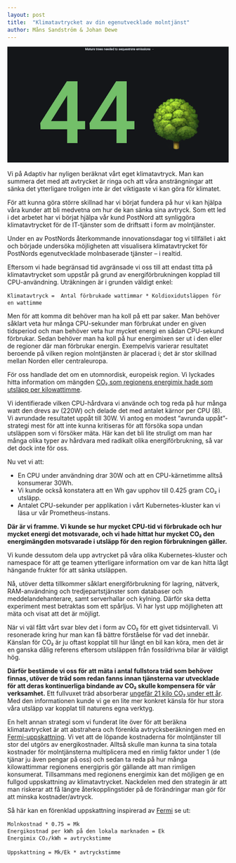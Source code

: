 ```yaml
---
layout: post
title:  "Klimatavtrycket av din egenutvecklade molntjänst"
author: Måns Sandström & Johan Dewe
---
```


![Illustration av antal fullstora träd som behövs för att kompensera för nuvarande CPU-energiförbrukning](/assets/images/trees-for-compensation.png "44 fullstora träd behövs för att kompensera nuvarande CPU-energiförbrukning")

Vi på Adaptiv har nyligen beräknat vårt eget klimatavtryck. Man kan summera det med att avtrycket är ringa och att våra ansträngningar att sänka det ytterligare troligen inte är det viktigaste vi kan göra för klimatet.

För att kunna göra större skillnad har vi börjat fundera på hur vi kan hjälpa våra kunder att bli medvetna om hur de kan sänka sina avtryck. Som ett led i det arbetet har vi börjat hjälpa vår kund PostNord att synliggöra klimatavtrycket för de IT-tjänster som de driftsatt i form av molntjänster.

Under en av PostNords återkommande innovationsdagar tog vi tillfället i akt och började undersöka möjligheten att visualisera klimatavtrycket för PostNords egenutvecklade molnbaserade tjänster – i realtid.

Eftersom vi hade begränsad tid avgränsade vi oss till att endast titta på klimatavtrycket som uppstår på grund av energiförbrukningen kopplad till CPU-användning. Uträkningen är i grunden väldigt enkel:

```text
Klimatavtryck =  Antal förbrukade wattimmar * Koldioxidutsläppen för en wattimme  
```

Men för att komma dit behöver man ha koll på ett par saker. Man behöver såklart veta hur många CPU-sekunder man förbrukat under en given tidsperiod och man behöver veta hur mycket energi en sådan CPU-sekund förbrukar. Sedan behöver man ha koll på hur energimixen ser ut i den eller de regioner där man förbrukar energin. Exempelvis varierar resultatet beroende på vilken region molntjänsten är placerad i; det är stor skillnad mellan Norden eller centraleuropa.

För oss handlade det om en utomnordisk, europeisk region. Vi lyckades hitta information om mängden [CO₂ som regionens energimix hade som utsläpp per kilowattimme](https://www.eea.europa.eu/data-and-maps/daviz/co2-emission-intensity-6#tab-googlechartid_googlechartid_chart_111_filters=%7B%22rowFilters%22%3A%7B%7D%3B%22columnFilters%22%3A%7B%22pre_config_date%22%3A%5B2018%5D%7D%3B%22sortFilter%22%3A%5B%22ugeo%22%5D%7D).

Vi identifierade vilken CPU-hårdvara vi använde och tog reda på hur många watt den drevs av (220W) och delade det med antalet kärnor per CPU (8). Vi avrundade resultatet uppåt till 30W. Vi antog en modest “avrunda uppåt”-strategi mest för att inte kunna kritiseras för att försöka sopa undan utsläppen som vi försöker mäta. Här kan det bli lite struligt om man har många olika typer av hårdvara med radikalt olika energiförbrukning, så var det dock inte för oss.

Nu vet vi att:

* En CPU under användning drar 30W och att en CPU-kärnetimme alltså konsumerar 30Wh. 
* Vi kunde också konstatera att en Wh gav upphov till 0.425 gram CO₂ i utsläpp. 
* Antalet CPU-sekunder per applikation i vårt Kubernetes-kluster kan vi läsa ur vår Prometheus-instans.

**Där är vi framme. Vi kunde se hur mycket CPU-tid vi förbrukade och hur mycket energi det motsvarade, och vi hade hittat hur mycket CO₂ den energimängden motsvarade i utsläpp för den region förbrukningen gäller.** 

Vi kunde dessutom dela upp avtrycket på våra olika Kubernetes-kluster och namespace för att ge teamen ytterligare information om var de kan hitta lågt hängande frukter för att sänka utsläppen. 

Nå, utöver detta tillkommer såklart energiförbrukning för lagring, nätverk, RAM-användning och tredjepartstjänster som databaser och meddelandehanterare, samt serverhallar och kylning. Därför ska detta experiment mest betraktas som ett spårljus. Vi har lyst upp möjligheten att mäta och visat att det är möjligt.  

När vi väl fått vårt svar blev det i form av CO₂ för ett givet tidsintervall. Vi resonerade kring hur man kan få bättre förståelse för vad det innebär. Känslan för CO₂ är ju oftast kopplat till hur långt en bil kan köra, men det är en ganska dålig referens eftersom utsläppen från fossildrivna bilar är väldigt hög. 

**Därför bestämde vi oss för att mäta i antal fullstora träd som behöver finnas, utöver de träd som redan fanns innan tjänsterna var utvecklade för att deras kontinuerliga bindande av CO₂ skulle kompensera för vår verksamhet.** Ett fullvuxet träd absorberar [ungefär 21 kilo CO₂ under ett år](https://www.viessmann.co.uk/heating-advice/how-much-co2-does-tree-absorb). Med den informationen kunde vi ge en lite mer konkret känsla för hur stora våra utsläpp var kopplat till naturens egna verktyg. 

En helt annan strategi som vi funderat lite över för att beräkna klimatavtrycket är att abstrahera och förenkla avtrycksberäkningen med en [Fermi-uppskattning](https://en.wikipedia.org/wiki/Fermi_problem). Vi vet att de löpande kostnaderna för molntjänster till stor del utgörs av energikostnader. Alltså skulle man kunna ta sina totala kostnader för molntjänsterna multiplicera med en rimlig faktor under 1 (de tjänar ju även pengar på oss) och sedan ta reda på hur många kilowattimmar regionens energipris gör gällande att man rimligen konsumerat. Tillsammans med regionens energimix kan det möjligen ge en fullgod uppskattning av klimatavtrycket. Nackdelen med den strategin är att man riskerar att få längre återkopplingstider på de förändringar man gör för att minska kostnader/avtryck.

Så här kan en förenklad uppskattning inspirerad av [Fermi](https://en.wikipedia.org/wiki/Fermi_problem) se ut:

```text
Molnkostnad * 0.75 = Mk  
Energikostnad per kWh på den lokala marknaden = Ek  
Energimix CO₂/kWh = avtryckstimme  

Uppskattning = Mk/Ek * avtryckstimme
```
